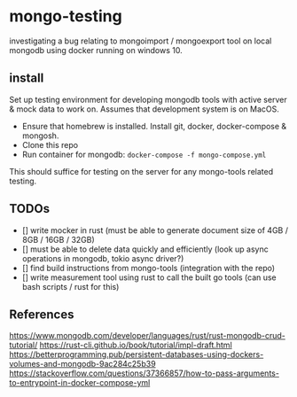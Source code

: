 # mongo-testing

investigating a bug relating to mongoimport / mongoexport tool on local mongodb using docker running on windows 10.


## install
Set up testing environment for developing mongodb tools with active server & mock data to work on.
Assumes that development system is on MacOS.

* Ensure that homebrew is installed. Install git, docker, docker-compose & mongosh.
* Clone this repo
* Run container for mongodb: `docker-compose -f mongo-compose.yml`

This should suffice for testing on the server for any mongo-tools related testing.

## TODOs
- [] write mocker in rust (must be able to generate document size of 4GB / 8GB / 16GB / 32GB)
- [] must be able to delete data quickly and efficiently (look up async operations in mongodb, tokio async driver?)
- [] find build instructions from mongo-tools (integration with the repo)
- [] write measurement tool using rust to call the built go tools (can use bash scripts / rust for this)


## References
https://www.mongodb.com/developer/languages/rust/rust-mongodb-crud-tutorial/
https://rust-cli.github.io/book/tutorial/impl-draft.html
https://betterprogramming.pub/persistent-databases-using-dockers-volumes-and-mongodb-9ac284c25b39
https://stackoverflow.com/questions/37366857/how-to-pass-arguments-to-entrypoint-in-docker-compose-yml

